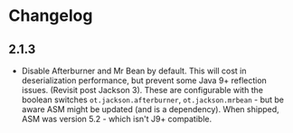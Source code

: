 Changelog
=========

2.1.3
-----

* Disable Afterburner and Mr Bean by default. This will cost in deserialization performance, but prevent some
Java 9+ reflection issues. (Revisit post Jackson 3). These are configurable with the boolean switches
`ot.jackson.afterburner`, `ot.jackson.mrbean` - but be aware ASM might be updated (and is a dependency). 
When shipped, ASM was version 5.2 - which isn't J9+ compatible.
